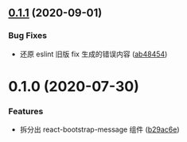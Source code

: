 ## [0.1.1](https://github.com/twinh/react-bootstrap-message/compare/v0.1.0...v0.1.1) (2020-09-01)


### Bug Fixes

* 还原 eslint 旧版 fix 生成的错误内容 ([ab48454](https://github.com/twinh/react-bootstrap-message/commit/ab48454bc46302925772ef33f4e749b5ead184e1))

# 0.1.0 (2020-07-30)


### Features

* 拆分出 react-bootstrap-message 组件 ([b29ac6e](https://github.com/twinh/react-bootstrap-message/commit/b29ac6e40c68452885fdef10a3fadca748d77236))
